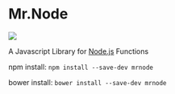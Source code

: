 # Mr.Node

<img src="https://www.mrnode.tk/tophatlogo%20(2).png">

A Javascript Library for [Node.js](https://nodejs.org) Functions

npm install: `npm install --save-dev mrnode`

bower install: `bower install --save-dev mrnode`
